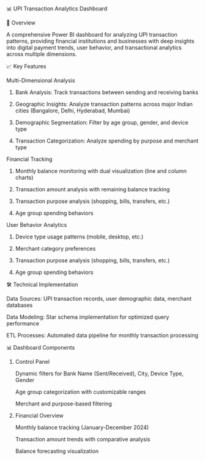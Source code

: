 📊 UPI Transaction Analytics Dashboard

🌟 Overview


A comprehensive Power BI dashboard for analyzing UPI transaction patterns, providing financial institutions and businesses with deep insights into digital payment trends, user behavior, and transactional analytics             across multiple dimensions.

📈 Key Features

Multi-Dimensional Analysis

1. Bank Analysis: Track transactions between sending and receiving banks

2. Geographic Insights: Analyze transaction patterns across major Indian cities (Bangalore, Delhi, Hyderabad, Mumbai)

3. Demographic Segmentation: Filter by age group, gender, and device type

4. Transaction Categorization: Analyze spending by purpose and merchant type

Financial Tracking

1. Monthly balance monitoring with dual visualization (line and column charts)

2. Transaction amount analysis with remaining balance tracking

3. Transaction purpose analysis (shopping, bills, transfers, etc.)

4. Age group spending behaviors


User Behavior Analytics

1. Device type usage patterns (mobile, desktop, etc.)

2. Merchant category preferences

3. Transaction purpose analysis (shopping, bills, transfers, etc.)

4. Age group spending behaviors


🛠️ Technical Implementation

Data Sources: UPI transaction records, user demographic data, merchant databases

Data Modeling: Star schema implementation for optimized query performance

ETL Processes: Automated data pipeline for monthly transaction processing


📊 Dashboard Components

1. Control Panel

   Dynamic filters for Bank Name (Sent/Received), City, Device Type, Gender

   Age group categorization with customizable ranges

   Merchant and purpose-based filtering

2. Financial Overview

   Monthly balance tracking (January-December 2024)

   Transaction amount trends with comparative analysis

   Balance forecasting visualization

   





